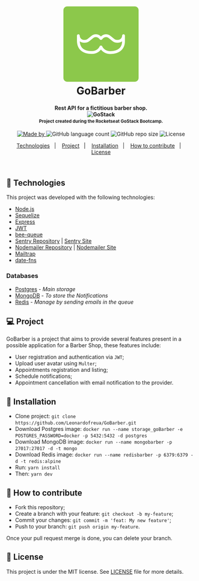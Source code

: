 <h1 align="center">
  <img src=".github/gobarbericon.svg" alt="GoBarber"><br />
  GoBarber
</h1>

<h4 align="center">
  Rest API for a fictitious barber shop. <br />
  <img alt="GoStack" src="https://rocketseat-cdn.s3-sa-east-1.amazonaws.com/bootcamp-header.png" width="40px" /><br />
  <small>Project created during the Rocketseat GoStack Bootcamp.</small>
</h4>
<p align="center">
  <a href="https://www.linkedin.com/in/leonardo-freua-aa3a40138/" target="_blank" rel="noopener noreferrer">
    <img alt="Made by" src="https://img.shields.io/badge/made%20by-Leonardo%20Freua-%233b9eff">
  </a>
  <img alt="GitHub language count" src="https://img.shields.io/github/languages/count/Leonardofreua/GoBarber">
  <img alt="GitHub repo size" src="https://img.shields.io/github/repo-size/Leonardofreua/GoBarber">
  <img alt="License" src="https://img.shields.io/badge/license-MIT-brightgreen?color=%233b9eff">
</p>

<p align="center">
  <a href="#rocket-technologies">Technologies</a>&nbsp;&nbsp;&nbsp;|&nbsp;&nbsp;&nbsp;
  <a href="#-project">Project</a>&nbsp;&nbsp;&nbsp;|&nbsp;&nbsp;&nbsp;
  <a href="#-minidisc-installation">Installation</a>&nbsp;&nbsp;&nbsp;|&nbsp;&nbsp;&nbsp;
  <a href="#-how-to-contribute">How to contribute</a>&nbsp;&nbsp;&nbsp;|&nbsp;&nbsp;&nbsp;
  <a href="#memo-license">License</a>
</p>

<br />

## :rocket: Technologies

This project was developed with the following technologies:

- [Node.js](https://nodejs.org/en/)
- [Sequelize](https://sequelize.org/)
- [Express](https://expressjs.com/pt-br/)
- [JWT](https://github.com/auth0/node-jsonwebtoken)
- [bee-queue](https://github.com/bee-queue/bee-queue)
- [Sentry Repository](https://github.com/getsentry/sentry) | [Sentry Site](https://sentry.io)
- [Nodemailer Repository](https://github.com/nodemailer/nodemailer) | [Nodemailer Site](http://nodemailer.com/)
- [Mailtrap](https://mailtrap.io/)
- [date-fns](https://date-fns.org/)

### Databases

- [Postgres](https://www.postgresql.org/) - *Main storage*
- [MongoDB](https://www.mongodb.com/) - *To store the Notifications*
- [Redis](https://redis.io/) - *Manage by sending emails in the queue*

## 💻 Project

GoBarber is a project that aims to provide several features present in a possible application for a Barber Shop, these features include:

- User registration and authentication via `JWT`;
- Upload user avatar using `Multer`;
- Appointments registration and listing;
- Schedule notifications;
- Appointment cancellation with email notification to the provider.

## :minidisc: Installation

- Clone project: `git clone https://github.com/Leonardofreua/GoBarber.git`
- Download Postgres image: `docker run --name storage_goBarber -e POSTGRES_PASSWORD=docker -p 5432:5432 -d postgres`
- Download MongoDB image: `docker run --name mongobarber -p 27017:27017 -d -t mongo`
- Download Redis image: `docker run --name redisbarber -p 6379:6379 -d -t redis:alpine`
- Run: `yarn install`
- Then: `yarn dev`

## 🤔 How to contribute

- Fork this repository;
- Create a branch with your feature: `git checkout -b my-feature`;
- Commit your changes: `git commit -m 'feat: My new feature'`;
- Push to your branch: `git push origin my-feature`.

Once your pull request merge is done, you can delete your branch.

## :memo: License

This project is under the MIT license. See [LICENSE](LICENSE) file for more details.
